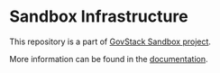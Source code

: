# Sandbox Infrastructure

This repository is a part of [GovStack Sandbox project](https://github.com/GovStackWorkingGroup/sandbox).

More information can be found in the [documentation](https://oleksii-1.gitbook.io/sandbox-infra/). 

